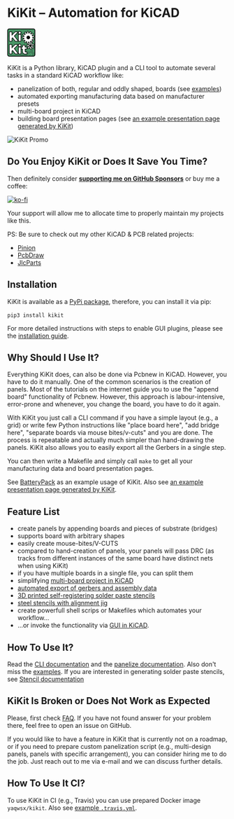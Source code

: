 # KiKit – Automation for KiCAD

![KiKit Logo](kikit/resources/graphics/kikitIcon_64x64.png)

KiKit is a Python library, KiCAD plugin and  a CLI tool to automate several
tasks in a standard KiCAD workflow like:

- panelization of both, regular and oddly shaped, boards (see
  [examples](doc/examples.md))
- automated exporting manufacturing data based on manufacturer presets
- multi-board project in KiCAD
- building board presentation pages (see [an example presentation page generated
  by KiKit](https://roboticsbrno.github.io/RB0002-BatteryPack))

![KiKit Promo](https://github.com/yaqwsx/KiKit/blob/master/doc/resources/promo.jpg?raw=true)

## Do You Enjoy KiKit or Does It Save You Time?

Then definitely consider [**supporting me on GitHub
Sponsors**](https://github.com/sponsors/yaqwsx) or buy me a coffee:

[![ko-fi](https://www.ko-fi.com/img/githubbutton_sm.svg)](https://ko-fi.com/E1E2181LU)

Your support will allow me to allocate time to properly maintain my projects
like this.

PS: Be sure to check out my other KiCAD & PCB related projects:

- [Pinion](https://github.com/yaqwsx/Pinion/)
- [PcbDraw](https://github.com/yaqwsx/PcbDraw/)
- [JlcParts](https://github.com/yaqwsx/jlcparts)

## Installation

KiKit is available as a [PyPi package](https://pypi.org/project/KiKit/),
therefore, you can install it via pip:

```
pip3 install kikit
```

For more detailed instructions with steps to enable GUI plugins, please see the
[installation guide](doc/installation.md).

## Why Should I Use It?

Everything KiKit does, can also be done via Pcbnew in KiCAD. However, you have
to do it manually. One of the common scenarios is the creation of panels. Most
of the tutorials on the internet guide you to use the "append board"
functionality of Pcbnew. However, this approach is labour-intensive, error-prone
and whenever, you change the board, you have to do it again.

With KiKit you just call a CLI command if you have a simple layout (e.g., a
grid) or write few Python instructions like "place board here", "add bridge
here", "separate boards via mouse bites/v-cuts" and you are done. The process is
repeatable and actually much simpler than hand-drawing the panels. KiKit also
allows you to easily export all the Gerbers in a single step.

You can then write a Makefile and simply call `make` to get all your
manufacturing data and board presentation pages.


See [BatteryPack](https://github.com/RoboticsBrno/RB0002-BatteryPack) as an
example usage of KiKit. Also see [an example presentation page generated by
KiKit](https://roboticsbrno.github.io/RB0002-BatteryPack).

## Feature List

- create panels by appending boards and pieces of substrate (bridges)
- supports board with arbitrary shapes
- easily create mouse-bites/V-CUTS
- compared to hand-creation of panels, your panels will pass DRC (as tracks from
  different instances of the same board have distinct nets when using KiKit)
- if you have multiple boards in a single file, you can split them
- simplifying [multi-board project in KiCAD](doc/multiboard.md)
- [automated export of gerbers and assembly data](doc/fabrication.md)
- [3D printed self-registering solder paste stencils](doc/stencil.md)
- [steel stencils with alignment jig](doc/stencil.md)
- create powerfull shell scrips or Makefiles which automates your workflow...
- ...or invoke the functionality via [GUI in KiCAD](doc/plugins.md).

## How To Use It?

Read the [CLI documentation](doc/cli.md) and the [panelize
documentation](doc/panelization.md). Also don't miss the
[examples](doc/examples.md). If you are interested in generating solder paste
stencils, see [Stencil documentation](doc/stencil.md)

## KiKit Is Broken or Does Not Work as Expected

Please, first check [FAQ](doc/faq.md). If you have not found answer for your
problem there, feel free to open an issue on GitHub.

If you would like to have a feature in KiKit that is currently not on a roadmap,
or if you need to prepare custom panelization script (e.g., multi-design panels,
panels with specific arrangement), you can consider hiring me to do the job.
Just reach out to me via e-mail and we can discuss further details.

## How To Use It CI?

To use KiKit in CI (e.g., Travis) you can use prepared Docker image
`yaqwsx/kikit`. Also see [example `.travis.yml`](https://github.com/RoboticsBrno/RB0002-BatteryPack/blob/master/.travis.yml).